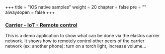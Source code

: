 +++
title = "iOS native samples"
weight = 20
chapter = false
pre = ""
alwaysopen = false
+++

### [Carrier - IoT - Remote control](https://github.com/elastos/Elastos.NET.Carrier.Demo.Remoter.iOS)

This is a demo application to show what can be done via the elastos carrier network. It shows how to remotely control other peers of the carrier network (ex: another phone): turn on a torch light, increase volume...
